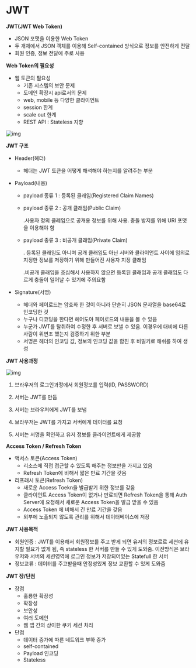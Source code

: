 # JWT 

**JWT(JWT  Web Token)**

- JSON 포맷을 이용한 Web Token
- 두 개체에서 JSON 객체를 이용해 Self-contained 방식으로 정보를 안전하게 전달
- 회원 인증, 정보 전달에 주로 사용

**Web Token의 필요성**

- 웹 토큰의 필요성
  - 기존 시스템의 보안 문제
  - 도메인 확장시 api로서의 문제
  - web, mobile 등 다양한 클라이언트
  - session 한계
  - scale out 한계
  - REST API : Stateless 지향

![img](https://github.com/KoEonYack/Tistory-Coveant/blob/master/Article/WebTech/jwt%EB%9E%80/img/c_2.PNG?raw=true)

**JWT 구조**

- Header(헤더)

  - 헤더는 JWT 토큰을 어떻게 해석해야 하는지를 알려주는 부분

- Payload(내용)

  - payload 종류 1 : 등록된 클래임(Registered Claim Names)

  - payload 종류 2 : 공개 클래임(Public Claim)

    .사용자 정의 클레임으로 공개용 정보를 위해 사용. 충돌 방지를 위해 URI 포맷을 이용해야 함

  - payload 종류 3 : 비공개 클래임(Private Claim)

    . 등록된 클래임도 아니며 공개 클래임도 아닌 서버와 클라이언트 사이에 임의로 지정한 정보를 저장하기 위해 만들어진 사용자 지정 클래임

    .비공개 클래임을 조심해서 사용하지 않으면 등록된 클래임과 공개 클래임도 다르게 충돌이 일어날 수 있기에 주의요함

- Signature(서명)

  - 헤더와 페이로드는 암호화 한 것이 아니라 단순히 JSON 문자열을 base64로 인코딩한 것
  - 누구나 디코딩을 한다면 헤어도아 페이로드의 내용을 볼 수 있음
  - 누군가 JWT를 탈취하여 수정한 후 서버로 보낼 수 있음. 이경우에 대비에 다른 사람이 위변조 했는지 검증하기 위한 부분
  - 서명은 헤더의 인코딩 값, 정보의 인코딩 값을 합친 후 비밀키로 해쉬를 하여 생성

**JWT 사용과정**

![img](https://media.vlpt.us/images/geunwoobaek/post/260558d1-80dc-467f-b2af-39bd12bf7df0/image.png)

1) 브라우저의 로그인과정에서 회원정보를 입력(ID, PASSWORD)

2) 서버는 JWT를 만듬

3) 서버는 브라우저에게 JWT를 보냄

4) 브라우저는 JWT를 가지고 서버에게 데이터를 요청

5) 서버는 서명을 확인하고 유저 정보를 클라이언트에게 제공함

**Access Token / Refresh Token**

- 액서스 토큰(Access Token)
  - 리소스에 직접 접근할 수 있도록 해주는 정보만을 가지고 있음
  -  Refresh Token에 비해서 짧은 만료 기간을 갖음
- 리프래시 토큰(Refresh Token)
  - 새로운 Access Toekn을 발급받기 위한 정보를 갖음
  - 클라이언트 Access Token이 없거나 만료되면 Refresh Token을 통해 Auth Server에 요청해서 새로운 Access Token을 발급 받을 수 있음
  - Access Token 에 비해서 긴 만료 기간을 갖음
  - 외부에 노출되지 않도록 관리를 위해서 데이터베이스에 저장

**JWT 사용목적**

- 회원인증 : JWT를 이용해서 회원정보를 주고 받게 되면 유저의 정보르르 세션에 유지할 필요가 없게 됨, 즉 stateless 한 서버를 만들 수 있게 도와줌. 이전방식은 브라우저와 서버의 세션영역에 로그인 정보가 저장되어있는 Statefull 한 서버
- 정보교류 : 데이터를 주고받을때 안정성있게 정보 교환할 수 있게 도와줌

**JWT 장/단점**

- 장점
  - 훌룡한 확장성
  - 확장성
  - 보안성
  - 여러 도메인
  - 웹 앱 간의 상이한 쿠키 세션 처리
- 단점
  - 데이터 증가에 따른 네트워크 부하 증가
  - self-contained
  - Payload 인코딩
  - Stateless